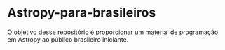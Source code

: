 # Astropy-para-brasileiros
O objetivo desse repositório é proporcionar um material de programação em Astropy ao público brasileiro iniciante.
